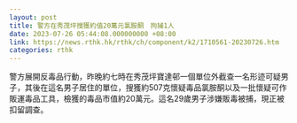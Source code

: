 ```yaml
---
layout: post
title: 警方在秀茂坪搜獲約值20萬元氯胺酮　拘捕1人
date: 2023-07-26 05:44:08.000000000 +08:00
link: https://news.rthk.hk/rthk/ch/component/k2/1710561-20230726.htm
categories: rthk
---
```


警方展開反毒品行動，昨晚約七時在秀茂坪寶達邨一個單位外截查一名形迹可疑男子，其後在這名男子居住的單位，搜獲約507克懷疑毒品氯胺酮以及一批懷疑可作販運毒品工具，檢獲的毒品市值約20萬元。這名29歲男子涉嫌販毒被捕，現正被扣留調查。
